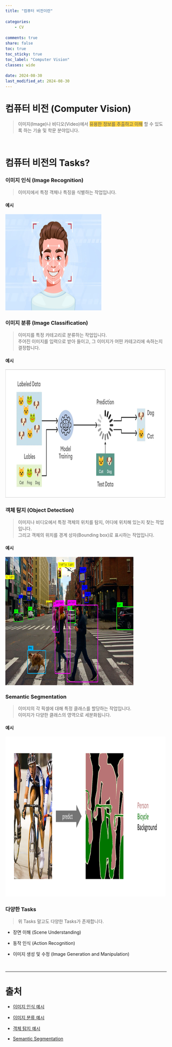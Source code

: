 ```yaml
---
title: "컴퓨터 비전이란"

categories:
    - CV

comments: true
share: false
toc: true
toc_sticky: true
toc_label: "Computer Vision"
classes: wide

date: 2024-08-30
last_modified_at: 2024-08-30
---
```


# 컴퓨터 비전 (Computer Vision)

> 이미지(Image)나 비디오(Video)에서 <span style="background-color:#ffd33d"> 유용한 정보를 추출하고 이해</span> 할 수 있도록 하는 기술 및 학문 분야입니다.

<br>

# 컴퓨터 비전의 Tasks?

### 이미지 인식 (Image Recognition)

> 이미지에서 특정 객체나 특징을 식별하는 작업입니다.  

#### 예시

<img src = "/assets/images/AI/CV/CV_01.png" width="300" height="300">

<br>

### 이미지 분류 (Image Classification)

> 이미지를 특정 카테고리로 분류하는 작업입니다.  
주어진 이미지를 입력으로 받아 들이고, 그 이미지가 어떤 카테고리에 속하는지 결정합니다.

#### 예시

<img src = "/assets/images/AI/CV/CV_02.png" width="500" height="400">

<br>

### 객체 탐지 (Object Detection)

> 이미지나 비디오에서 특정 객체의 위치를 탐지, 어디에 위치해 있는지 찾는 작업입니다.  
그리고 객체의 위치를 경계 상자(Bounding box)로 표시하는 작업입니다.

#### 예시

<img src = "/assets/images/AI/CV/CV_03.png" width="400" height="400">

<br>

### Semantic Segmentation

> 이미지의 각 픽셀에 대해 특정 클래스를 할당하는 작업입니다.  
이미지가 다양한 클래스의 영역으로 세분화됩니다.

#### 예시

<img src = "/assets/images/AI/CV/CV_04.png" width="500" height="500">

<br>

### 다양한 Tasks

> 위 Tasks 말고도 다양한 Tasks가 존재합니다.

- 장면 이해 (Scene Understanding)

- 동작 인식 (Action Recognition)

- 이미지 생성 및 수정 (Image Generation and Manipulation)

<br>

---

# 출처

- [이미지 인식 예시](https://deeplobe.ai/face-recognition-the-emerging-tech-of-biometrics/)

- [이미지 분류 예시](https://www.superannotate.com/blog/image-classification-basics)

- [객체 탐지 예시](https://www.augmentedstartups.com/blog/how-to-implement-object-detection-using-deep-learning-a-step-by-step-guide)

- [Semantic Segmentation](http://host.robots.ox.ac.uk/pascal/VOC/voc2012/?ref=jeremyjordan.me#devkit)

